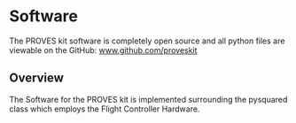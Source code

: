 # Software
The PROVES kit software is completely open source and all python files are viewable on the GitHub: www.github.com/proveskit
## Overview
The Software for the PROVES kit is implemented surrounding the pysquared class which employs the Flight Controller Hardware.